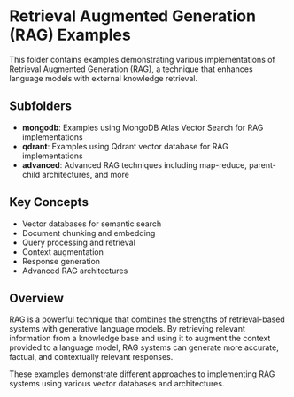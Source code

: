 # Retrieval Augmented Generation (RAG) Examples

This folder contains examples demonstrating various implementations of Retrieval Augmented Generation (RAG), a technique that enhances language models with external knowledge retrieval.

## Subfolders

- **mongodb**: Examples using MongoDB Atlas Vector Search for RAG implementations
- **qdrant**: Examples using Qdrant vector database for RAG implementations
- **advanced**: Advanced RAG techniques including map-reduce, parent-child architectures, and more

## Key Concepts

- Vector databases for semantic search
- Document chunking and embedding
- Query processing and retrieval
- Context augmentation
- Response generation
- Advanced RAG architectures

## Overview

RAG is a powerful technique that combines the strengths of retrieval-based systems with generative language models. By retrieving relevant information from a knowledge base and using it to augment the context provided to a language model, RAG systems can generate more accurate, factual, and contextually relevant responses.

These examples demonstrate different approaches to implementing RAG systems using various vector databases and architectures.
